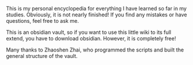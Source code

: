 This is my personal encyclopedia for everything I have learned so far in my studies. Obviously, it is not nearly finished! If you find any mistakes or have questions, feel free to ask me.

This is an obsidian vault, so if you want to use this little wiki to its full extend, you have to download obsidian. However, it is completely free!

Many thanks to Zhaoshen Zhai, who programmed the scripts and built the general structure of the vault.

